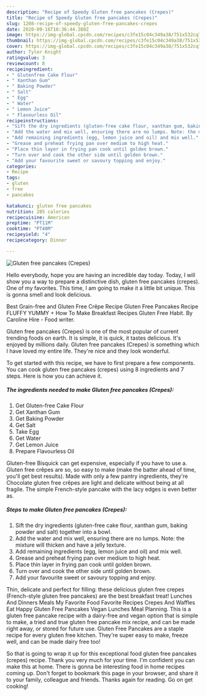 ```yaml
---
description: "Recipe of Speedy Gluten free pancakes (Crepes)"
title: "Recipe of Speedy Gluten free pancakes (Crepes)"
slug: 1208-recipe-of-speedy-gluten-free-pancakes-crepes
date: 2020-09-16T10:36:44.380Z
image: https://img-global.cpcdn.com/recipes/c3fe15c04c349a38/751x532cq70/gluten-free-pancakes-crepes-recipe-main-photo.jpg
thumbnail: https://img-global.cpcdn.com/recipes/c3fe15c04c349a38/751x532cq70/gluten-free-pancakes-crepes-recipe-main-photo.jpg
cover: https://img-global.cpcdn.com/recipes/c3fe15c04c349a38/751x532cq70/gluten-free-pancakes-crepes-recipe-main-photo.jpg
author: Tyler Knight
ratingvalue: 3
reviewcount: 8
recipeingredient:
- " Glutenfree Cake Flour"
- " Xanthan Gum"
- " Baking Powder"
- " Salt"
- " Egg"
- " Water"
- " Lemon Juice"
- " Flavourless Oil"
recipeinstructions:
- "Sift the dry ingredients (gluten-free cake flour, xanthan gum, baking powder and salt) together into a bowl."
- "Add the water and mix well, ensuring there are no lumps. Note: the mixture will thicken and have a jelly texture."
- "Add remaining ingredients (egg, lemon juice and oil) and mix well."
- "Grease and preheat frying pan over medium to high heat."
- "Place thin layer in frying pan cook until golden brown."
- "Turn over and cook the other side until golden brown."
- "Add your favourite sweet or savoury topping and enjoy."
categories:
- Recipe
tags:
- gluten
- free
- pancakes

katakunci: gluten free pancakes 
nutrition: 285 calories
recipecuisine: American
preptime: "PT11M"
cooktime: "PT40M"
recipeyield: "4"
recipecategory: Dinner

---
```



![Gluten free pancakes (Crepes)](https://img-global.cpcdn.com/recipes/c3fe15c04c349a38/751x532cq70/gluten-free-pancakes-crepes-recipe-main-photo.jpg)

Hello everybody, hope you are having an incredible day today. Today, I will show you a way to prepare a distinctive dish, gluten free pancakes (crepes). One of my favorites. This time, I am going to make it a little bit unique. This is gonna smell and look delicious.

Best Grain-free and Gluten Free Crêpe Recipe Gluten Free Pancakes Recipe FLUFFY YUMMY + How To Make Breakfast Recipes Gluten Free Habit. By Caroline Hire - Food writer.

Gluten free pancakes (Crepes) is one of the most popular of current trending foods on earth. It is simple, it is quick, it tastes delicious. It's enjoyed by millions daily. Gluten free pancakes (Crepes) is something which I have loved my entire life. They're nice and they look wonderful.


To get started with this recipe, we have to first prepare a few components. You can cook gluten free pancakes (crepes) using 8 ingredients and 7 steps. Here is how you can achieve it.

<!--inarticleads1-->

##### The ingredients needed to make Gluten free pancakes (Crepes):

1. Get  Gluten-free Cake Flour
1. Get  Xanthan Gum
1. Get  Baking Powder
1. Get  Salt
1. Take  Egg
1. Get  Water
1. Get  Lemon Juice
1. Prepare  Flavourless Oil


Gluten-free Bisquick can get expensive, especially if you have to use a. Gluten free crêpes are so, so easy to make (make the batter ahead of time, you&#39;ll get best results). Made with only a few pantry ingredients, they&#39;re Chocolate gluten free crêpes are light and delicate without being at all fragile. The simple French-style pancake with the lacy edges is even better as. 

<!--inarticleads2-->

##### Steps to make Gluten free pancakes (Crepes):

1. Sift the dry ingredients (gluten-free cake flour, xanthan gum, baking powder and salt) together into a bowl.
1. Add the water and mix well, ensuring there are no lumps. Note: the mixture will thicken and have a jelly texture.
1. Add remaining ingredients (egg, lemon juice and oil) and mix well.
1. Grease and preheat frying pan over medium to high heat.
1. Place thin layer in frying pan cook until golden brown.
1. Turn over and cook the other side until golden brown.
1. Add your favourite sweet or savoury topping and enjoy.


Thin, delicate and perfect for filling: these delicious gluten free crepes (French-style gluten free pancakes) are the best breakfast treat! Lunches And Dinners Meals My Favorite Food Favorite Recipes Crepes And Waffles Eat Happy Gluten Free Pancakes Vegan Lunches Meal Planning. This is a gluten free pancake recipe with a dairy-free and vegan option that is simple to make, a tried and true gluten free pancake mix recipe, and can be made right away, or stored for future use. Gluten Free Pancakes are a staple recipe for every gluten free kitchen. They&#39;re super easy to make, freeze well, and can be made dairy free too! 

So that is going to wrap it up for this exceptional food gluten free pancakes (crepes) recipe. Thank you very much for your time. I'm confident you can make this at home. There is gonna be interesting food in home recipes coming up. Don't forget to bookmark this page in your browser, and share it to your family, colleague and friends. Thanks again for reading. Go on get cooking!
